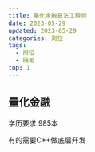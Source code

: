 ```yaml
---
title: 量化金融算法工程师
date: 2023-05-29
updated: 2023-05-29
categories: 岗位
tags:
  - 岗位
  - 随笔
top: 1
---
```


## 量化金融

学历要求 985本

有的需要C++做底层开发